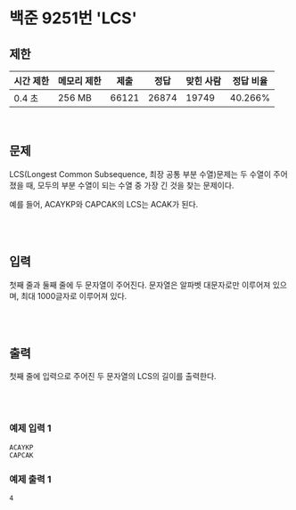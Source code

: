 # 백준 9251번 'LCS'

## 제한
|시간 제한|메모리 제한|제출|정답|맞힌 사람|정답 비율|
|------|------|---|---|----|----|
|0.4 초|256 MB|66121|26874|19749|40.266%|
<br>

## 문제
LCS(Longest Common Subsequence, 최장 공통 부분 수열)문제는 두 수열이 주어졌을 때, 모두의 부분 수열이 되는 수열 중 가장 긴 것을 찾는 문제이다.

예를 들어, ACAYKP와 CAPCAK의 LCS는 ACAK가 된다.

<br><br>

## 입력
첫째 줄과 둘째 줄에 두 문자열이 주어진다. 문자열은 알파벳 대문자로만 이루어져 있으며, 최대 1000글자로 이루어져 있다.

<br><br>

## 출력
첫째 줄에 입력으로 주어진 두 문자열의 LCS의 길이를 출력한다.

<br><br>
### 예제 입력 1
```
ACAYKP
CAPCAK
```
### 예제 출력 1
```
4
```
